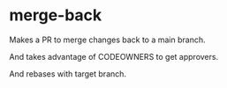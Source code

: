 # merge-back

Makes a PR to merge changes back to a main branch.

And takes advantage of CODEOWNERS to get approvers.

And rebases with target branch.

